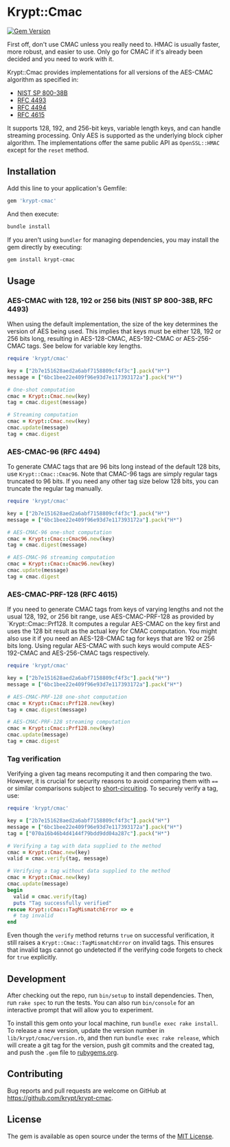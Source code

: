 # Krypt::Cmac

[![Gem Version](https://badge.fury.io/rb/krypt-cmac.svg)](https://badge.fury.io/rb/krypt-cmac)

First off, don't use CMAC unless you really need to. HMAC is usually faster, more robust, and easier to use.
Only go for CMAC if it's already been decided and you need to work with it.

Krypt::Cmac provides implementations for all versions of the AES-CMAC algorithm as specified in:

- [NIST SP 800-38B](https://nvlpubs.nist.gov/nistpubs/Legacy/SP/nistspecialpublication800-38b.pdf)
- [RFC 4493](https://tools.ietf.org/html/rfc4493)
- [RFC 4494](https://tools.ietf.org/html/rfc4494)
- [RFC 4615](https://tools.ietf.org/html/rfc4615)

It supports 128, 192, and 256-bit keys, variable length keys, and can handle streaming processing.
Only AES is supported as the underlying block cipher algorithm. The implementations offer the same
public API as `OpenSSL::HMAC` except for the `reset` method.

## Installation

Add this line to your application's Gemfile:

```ruby
gem 'krypt-cmac'
```

And then execute:

```bash
bundle install
```

If you aren't using `bundler` for managing dependencies, you may install the gem directly by executing:

```bash
gem install krypt-cmac
```

## Usage

### AES-CMAC with 128, 192 or 256 bits (NIST SP 800-38B, RFC 4493)

When using the default implementation, the size of the key determines the version of AES being used. This
implies that keys must be either 128, 192 or 256 bits long, resulting in AES-128-CMAC, AES-192-CMAC or
AES-256-CMAC tags. See below for variable key lengths.

```ruby
require 'krypt/cmac'

key = ["2b7e151628aed2a6abf7158809cf4f3c"].pack("H*")
message = ["6bc1bee22e409f96e93d7e117393172a"].pack("H*")

# One-shot computation
cmac = Krypt::Cmac.new(key)
tag = cmac.digest(message)

# Streaming computation
cmac = Krypt::Cmac.new(key)
cmac.update(message)
tag = cmac.digest
```

### AES-CMAC-96 (RFC 4494)

To generate CMAC tags that are 96 bits long instead of the default 128 bits, use `Krypt::Cmac::Cmac96`.
Note that CMAC-96 tags are simply regular tags truncated to 96 bits. If you need any other tag size
below 128 bits, you can truncate the regular tag manually.

```ruby
require 'krypt/cmac'

key = ["2b7e151628aed2a6abf7158809cf4f3c"].pack("H*")
message = ["6bc1bee22e409f96e93d7e117393172a"].pack("H*")

# AES-CMAC-96 one-shot computation
cmac = Krypt::Cmac::Cmac96.new(key)
tag = cmac.digest(message)

# AES-CMAC-96 streaming computation
cmac = Krypt::Cmac::Cmac96.new(key)
cmac.update(message)
tag = cmac.digest
```

### AES-CMAC-PRF-128 (RFC 4615)

If you need to generate CMAC tags from keys of varying lengths and not the usual 128, 192, or 256 bit
range, use AES-CMAC-PRF-128 as provided by `Krypt::Cmac::Prf128. It computes a regular AES-CMAC on the
key first and uses the 128 bit result as the actual key for CMAC computation. You might also use it if
you need an AES-128-CMAC tag for keys that are 192 or 256 bits long. Using regular AES-CMAC with such
keys would compute AES-192-CMAC and AES-256-CMAC tags respectively.

```ruby
require 'krypt/cmac'

key = ["2b7e151628aed2a6abf7158809cf4f3c"].pack("H*")
message = ["6bc1bee22e409f96e93d7e117393172a"].pack("H*")

# AES-CMAC-PRF-128 one-shot computation
cmac = Krypt::Cmac::Prf128.new(key)
tag = cmac.digest(message)

# AES-CMAC-PRF-128 streaming computation
cmac = Krypt::Cmac::Prf128.new(key)
cmac.update(message)
tag = cmac.digest
```

### Tag verification

Verifying a given tag means recomputing it and then comparing the two. However, it is crucial for security reasons
to avoid comparing them with `==` or similar comparisons subject to
[short-circuiting](https://en.wikipedia.org/wiki/Short-circuit_evaluation). To securely verify a tag, use:

```ruby
require 'krypt/cmac'

key = ["2b7e151628aed2a6abf7158809cf4f3c"].pack("H*")
message = ["6bc1bee22e409f96e93d7e117393172a"].pack("H*")
tag = ["070a16b46b4d4144f79bdd9dd04a287c"].pack("H*")

# Verifying a tag with data supplied to the method
cmac = Krypt::Cmac.new(key)
valid = cmac.verify(tag, message)

# Verifying a tag without data supplied to the method
cmac = Krypt::Cmac.new(key)
cmac.update(message)
begin
  valid = cmac.verify(tag)
  puts "Tag successfully verified"
rescue Krypt::Cmac::TagMismatchError => e
  # tag invalid
end
```

Even though the `verify` method returns `true` on successful verification, it still raises a
`Krypt::Cmac::TagMismatchError` on invalid tags. This ensures that invalid tags cannot go undetected if the
verifying code forgets to check for `true` explicitly.

## Development

After checking out the repo, run `bin/setup` to install dependencies. Then, run `rake spec` to run the tests. You can 
also run `bin/console` for an interactive prompt that will allow you to experiment.

To install this gem onto your local machine, run `bundle exec rake install`. To release a new version, update the 
version number in `lib/krypt/cmac/version.rb`, and then run `bundle exec rake release`, which will create a git tag for 
the version, push git commits and the created tag, and push the `.gem` file to [rubygems.org](https://rubygems.org).

## Contributing

Bug reports and pull requests are welcome on GitHub at https://github.com/krypt/krypt-cmac.

## License

The gem is available as open source under the terms of the [MIT License](https://opensource.org/licenses/MIT).
